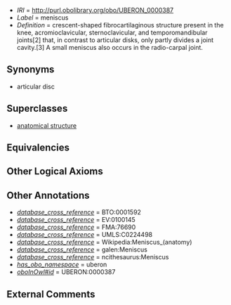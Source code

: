  * *IRI* = http://purl.obolibrary.org/obo/UBERON_0000387
 * *Label* = meniscus
 * *Definition* = crescent-shaped fibrocartilaginous structure present in the knee, acromioclavicular, sternoclavicular, and temporomandibular joints[2] that, in contrast to articular disks, only partly divides a joint cavity.[3] A small meniscus also occurs in the radio-carpal joint.

## Synonyms

 * articular disc

## Superclasses

 * [anatomical structure](../../UBERON/61/UBERON_0000061.md)

## Equivalencies


## Other Logical Axioms


## Other Annotations

 * *[database_cross_reference](../../ef/oboInOwl#hasDbXref.md)* = BTO:0001592
 * *[database_cross_reference](../../ef/oboInOwl#hasDbXref.md)* = EV:0100145
 * *[database_cross_reference](../../ef/oboInOwl#hasDbXref.md)* = FMA:76690
 * *[database_cross_reference](../../ef/oboInOwl#hasDbXref.md)* = UMLS:C0224498
 * *[database_cross_reference](../../ef/oboInOwl#hasDbXref.md)* = Wikipedia:Meniscus_(anatomy)
 * *[database_cross_reference](../../ef/oboInOwl#hasDbXref.md)* = galen:Meniscus
 * *[database_cross_reference](../../ef/oboInOwl#hasDbXref.md)* = ncithesaurus:Meniscus
 * *[has_obo_namespace](../../ce/oboInOwl#hasOBONamespace.md)* = uberon
 * *[oboInOwl#id](../../id/oboInOwl#id.md)* = UBERON:0000387

## External Comments

